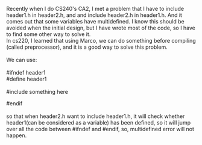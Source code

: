 Recently when I do CS240's CA2, I met a problem that I have to include header1.h in header2.h, and and include header2.h in header1.h.
And it comes out that some variables have multidefined.
I know this should be avoided when the initial design, but I have wrote most of the code, so I have to find some other way to solve it.<br>
In cs220, I learned that using Marco, we can do something before compiling (called preprocessor), and it is a good way to solve this problem.
<br><br>
We can use:<br><br>
#ifndef header1<br>
#define header1<br><br>
#include something here<br>

#endif<br><br>
so that when header2.h want to include header1.h, it will check whether header1(can be considered as a variable) has been defined,
so it will jump over all the code between #ifndef and #endif, so, multidefined error will not happen.
